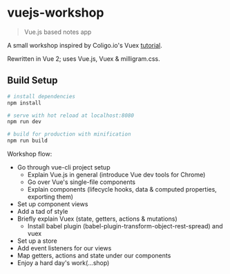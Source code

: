 # vuejs-workshop

> Vue.js based notes app

A small workshop inspired by Coligo.io's Vuex [tutorial](https://coligo.io/learn-vuex-by-building-notes-app/).

Rewritten in Vue 2; uses Vue.js, Vuex & milligram.css.

## Build Setup

``` bash
# install dependencies
npm install

# serve with hot reload at localhost:8080
npm run dev

# build for production with minification
npm run build
```

Workshop flow:
- Go through vue-cli project setup
  - Explain Vue.js in general (introduce Vue dev tools for Chrome)
  - Go over Vue's single-file components
  - Explain components (lifecycle hooks, data & computed properties, exporting them)
- Set up component views
- Add a tad of style
- Briefly explain Vuex (state, getters, actions & mutations)
  - Install babel plugin (babel-plugin-transform-object-rest-spread) and vuex
- Set up a store
- Add event listeners for our views
- Map getters, actions and state under our components
- Enjoy a hard day's work(...shop)
